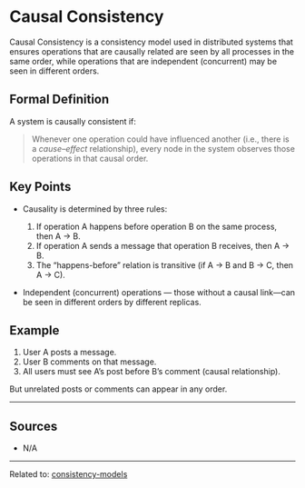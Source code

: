 # Causal Consistency

Causal Consistency is a consistency model used in distributed systems that ensures operations that are causally related are seen by all processes in the same order, while operations that are independent (concurrent) may be seen in different orders.


## Formal Definition

A system is causally consistent if:

> Whenever one operation could have influenced another (i.e., there is a *cause–effect* relationship), every node in the system observes those operations in that causal order.


## Key Points

* Causality is determined by three rules:

  1. If operation A happens before operation B on the same process, then A → B.
  2. If operation A sends a message that operation B receives, then A → B.
  3. The “happens-before” relation is transitive (if A → B and B → C, then A → C).

* Independent (concurrent) operations — those without a causal link—can be seen in different orders by different replicas.

## Example

1. User A posts a message.
2. User B comments on that message.
3. All users must see A’s post before B’s comment (causal relationship).

But unrelated posts or comments can appear in any order.


<hr>

## Sources
- N/A

<hr>

Related to: [consistency-models](consistency-models.md)
